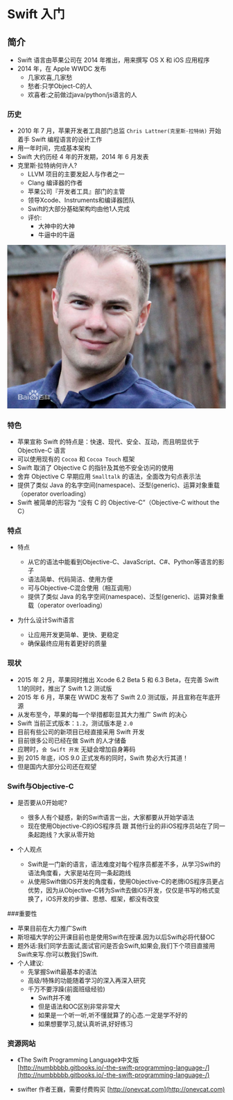 # Swift 入门

## 简介

* Swift 语言由苹果公司在 2014 年推出，用来撰写 OS X 和 iOS 应用程序
* 2014 年，在 Apple WWDC 发布
  -  几家欢喜,几家愁
  -  愁者:只学Object-C的人
  -  欢喜者:之前做过java/python/js语言的人

### 历史

* 2010 年 7 月，苹果开发者工具部门总监 `Chris Lattner(克里斯·拉特纳)` 开始着手 Swift 编程语言的设计工作
* 用一年时间，完成基本架构
* Swift 大约历经 4 年的开发期，2014 年 6 月发表
* 克里斯·拉特纳何许人?
  - LLVM 项目的主要发起人与作者之一
  - Clang 编译器的作者
  - 苹果公司『开发者工具』部门的主管
  - 领导Xcode、Instruments和编译器团队
  - Swift的大部分基础架构均由他1人完成
  - 评价:
    - 大神中的大神
    - 牛逼中的牛逼


![](./images/abc.jpg)



### 特色

* 苹果宣称 Swift 的特点是：快速、现代、安全、互动，而且明显优于 Objective-C 语言
* 可以使用现有的 `Cocoa` 和 `Cocoa Touch` 框架
* Swift 取消了 Objective C 的指针及其他不安全访问的使用
* 舍弃 Objective C 早期应用 `Smalltalk` 的语法，全面改为句点表示法
* 提供了类似 Java 的名字空间(namespace)、泛型(generic)、运算对象重载（operator overloading）
* Swift 被简单的形容为 “没有 C 的 Objective-C”（Objective-C without the C）
 

### 特点
- 特点
  - 从它的语法中能看到Objective-C、JavaScript、C#、Python等语言的影子
  - 语法简单、代码简洁、使用方便
  - 可与Objective-C混合使用（相互调用）
  - 提供了类似 Java 的名字空间(namespace)、泛型(generic)、运算对象重载（operator overloading）



- 为什么设计Swift语言

  - 让应用开发更简单、更快、更稳定
  - 确保最终应用有着更好的质量


### 现状

* 2015 年 2 月，苹果同时推出 Xcode 6.2 Beta 5 和 6.3 Beta，在完善 Swift 1.1的同时，推出了 Swift 1.2 测试版
* 2015 年 6 月，苹果在 WWDC 发布了 Swift 2.0 测试版，并且宣称在年底开源
* 从发布至今，苹果的每一个举措都彰显其大力推广 Swift 的决心
* Swift 当前正式版本：`1.2`，测试版本是 `2.0`
* 目前有些公司的新项目已经直接采用 Swift 开发
* 目前很多公司已经在做 Swift 的人才储备
* 应聘时，`会 Swift 开发` 无疑会增加自身筹码
* 到 2015 年底，iOS 9.0 正式发布的同时，Swift 势必大行其道！
* 但是国内大部分公司还在观望

### Swift与Objective-C

- 是否要从0开始呢?
  - 很多人有个疑惑，新的Swift语言一出，大家都要从开始学语法
  - 现在使用Objective-C的iOS程序员 跟 其他行业的非iOS程序员站在了同一条起跑线？大家从零开始


- 个人观点
  - Swift是一门新的语言，语法难度对每个程序员都差不多，从学习Swift的语法角度看，大家是站在同一条起跑线
  - 从使用Swift做iOS开发的角度看，使用Objective-C的老牌iOS程序员更占优势，因为从Objective-C转为Swift去做iOS开发，仅仅是书写的格式变换了，iOS开发的步骤、思想、框架，都没有改变

###重要性

- 苹果目前在大力推广Swift
- 斯坦福大学的公开课目前也是使用Swift在授课.因为以后Swift必将代替OC
- 题外话:我们同学去面试,面试官问是否会Swift,如果会,我们下个项目直接用Swift来写.你可以教我们Swift.
- 个人建议:
  - 先掌握Swift最基本的语法
  - 高级/特殊的功能随着学习的深入再深入研究
  - 千万不要浮躁(前面班级经验)
    - Swift并不难
    - 但是语法和OC区别非常非常大
    - 如果是一个听一听,听不懂就算了的心态.一定是学不好的
    - 如果想要学习,就认真听讲,好好练习


### 资源网站

* 《The Swift Programming Language》中文版 [http://numbbbbb.gitbooks.io/-the-swift-programming-language-/](http://numbbbbb.gitbooks.io/-the-swift-programming-language-/)

* swifter 作者王巍，需要付费购买 [http://onevcat.com](http://onevcat.com)

